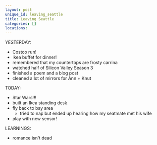 ```yaml
---
layout: post
unique_id: leaving_seattle
title: Leaving Seattle
categories: []
locations: 
---
```


YESTERDAY:
* Costco run!
* Ikea buffet for dinner!
* remembered that my countertops are frosty carrina
* watched half of Silicon Valley Season 3
* finished a poem and a blog post
* cleaned a lot of mirrors for Ann + Knut

TODAY:
* Star Wars!!!
* built an Ikea standing desk
* fly back to bay area
  * tried to nap but ended up hearing how my seatmate met his wife
* play with new sensor!

LEARNINGS:
* romance isn't dead
